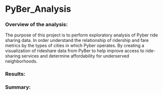 # PyBer_Analysis

### Overview of the analysis:

The purpose of this project is to perform exploratory analysis of Pyber ride sharing data. In order understand the relationship of ridership and fare metrics by the types of cities in which Pyber operates. By creating a visualization of rideshare data from PyBer to help improve access to ride-sharing services and determine affordability for underserved neighborhoods.

### Results:



### Summary:
